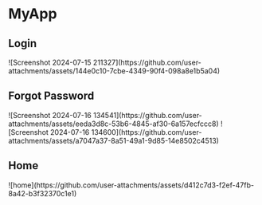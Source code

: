 # MyApp
<h2>Login</h2>
![Screenshot 2024-07-15 211327](https://github.com/user-attachments/assets/144e0c10-7cbe-4349-90f4-098a8e1b5a04)
<h2>Forgot Password</h2>
![Screenshot 2024-07-16 134541](https://github.com/user-attachments/assets/eeda3d8c-53b6-4845-af30-6a157ecfccc8)
![Screenshot 2024-07-16 134600](https://github.com/user-attachments/assets/a7047a37-8a51-49a1-9d85-14e8502c4513)
<h2>Home</h2>
![home](https://github.com/user-attachments/assets/d412c7d3-f2ef-47fb-8a42-b3f32370c1e1)
